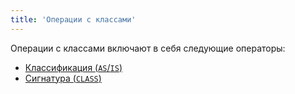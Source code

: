 ```yaml
---
title: 'Операции с классами'
---
```


Операции с классами включают в себя следующие операторы:

-   [Классификация (`AS`/`IS`)](Classification_IS_AS.md)
-   [Сигнатура (`CLASS`)](Property_signature_CLASS.md)

 
